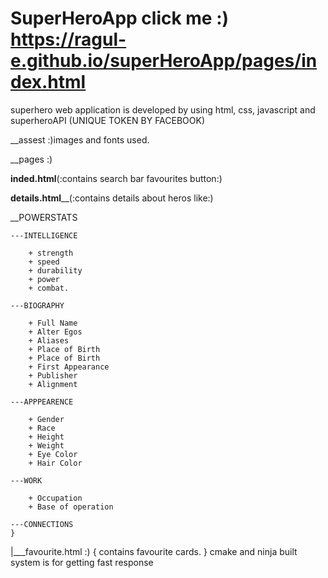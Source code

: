# SuperHeroApp click me :) https://ragul-e.github.io/superHeroApp/pages/index.html


superhero web application is developed 
by using html, css, javascript and 
superheroAPI (UNIQUE TOKEN BY FACEBOOK) 

__assest :)images and fonts used.

__pages :)

__inded.html__(:contains search bar favourites button:)
   
__details.html____(:contains details about heros like:)


__POWERSTATS
    
    ---INTELLIGENCE
    
        + strength
        + speed
        + durability
        + power
        + combat.
        
    ---BIOGRAPHY
    
        + Full Name
        + Alter Egos 
        + Aliases
        + Place of Birth
        + Place of Birth
        + First Appearance
        + Publisher
        + Alignment
        
    ---APPPEARENCE
      
        + Gender
        + Race
        + Height
        + Weight
        + Eye Color
        + Hair Color
        
    ---WORK
    
        + Occupation
        + Base of operation
        
    ---CONNECTIONS
    }
|___favourite.html  :)
    {
     contains favourite cards.
    }
    cmake and ninja built system is for  getting fast response 
